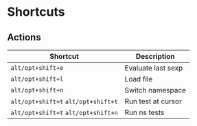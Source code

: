 # Shortcuts

## Actions

| Shortcut                            | Description        |
|-------------------------------------|--------------------|
| `alt/opt+shift+e`                   | Evaluate last sexp |
| `alt/opt+shift+l`                   | Load file          |
| `alt/opt+shift+n`                   | Switch namespace   |
| `alt/opt+shift+t` `alt/opt+shift+t` | Run test at cursor |
| `alt/opt+shift+t` `alt/opt+shift+n` | Run ns tests       |
